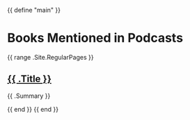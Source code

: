 {{ define "main" }}
<h1>Books Mentioned in Podcasts</h1>
{{ range .Site.RegularPages }}
  <article>
    <h2><a href="{{ .RelPermalink }}">{{ .Title }}</a></h2>
    <p>{{ .Summary }}</p>
  </article>
{{ end }}
{{ end }}
